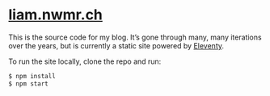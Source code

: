 # [liam.nwmr.ch](https://liam.nwmr.ch)

This is the source code for my blog. It’s gone through many, many iterations over the years, but is currently a static site powered by [Eleventy](https://www.11ty.dev).

To run the site locally, clone the repo and run:

```sh
$ npm install
$ npm start
```
